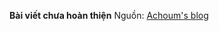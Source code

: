 **Bài viết chưa hoàn thiện**
Nguồn: [Achoum's blog](http://blog.mathieu.guillame-bert.com/2015/07/12/introduction-to-machine-learning/)
